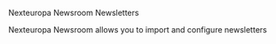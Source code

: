Nexteuropa Newsroom Newsletters

Nexteuropa Newsroom allows you to import and configure newsletters
